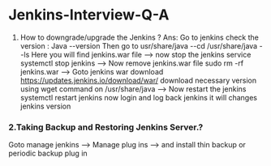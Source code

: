 # Jenkins-Interview-Q-A
1. How to downgrade/upgrade the Jenkins ?
Ans:
Go to jenkins check the version : Java --version 
Then go to usr/share/java
--cd /usr/share/java
--ls
Here you will find jenkins.war file
--> now stop the jenkins service 
systemctl stop jenkins
--> Now remove jenkins.war file
sudo rm -rf jenkins.war
--> Goto jenkins war download
https://updates.jenkins.io/download/war/
download necessary version using wget command on /usr/share/java
--> Now restart the jenkins 
systemctl restart jenkins
now login and log back jenkins 
it will changes jenkins version

### 2.Taking Backup and Restoring Jenkins Server.?

Goto manage jenkins --> Manage plug ins --> and install thin backup or periodic backup plug in 



